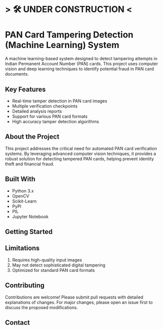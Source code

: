 # > 🛠️ UNDER CONSTRUCTION <

#  PAN Card Tampering Detection (Machine Learning) System

A machine learning-based system designed to detect tampering attempts in Indian Permanent Account Number (PAN) cards. This project uses computer vision and deep learning techniques to identify potential fraud in PAN card documents.

##  Key Features

- Real-time tamper detection in PAN card images
- Multiple verification checkpoints
- Detailed analysis reports
- Support for various PAN card formats
- High accuracy tamper detection algorithms

##  About the Project

This project addresses the critical need for automated PAN card verification systems. By leveraging advanced computer vision techniques, it provides a robust solution for detecting tampered PAN cards, helping prevent identity theft and financial fraud.

##  Built With

- Python 3.x
- OpenCV
- Scikit-Learn
- PyPI
- PIL
- Jupyter Notebook

##  Getting Started

##  Limitations

1. Requires high-quality input images
2. May not detect sophisticated digital tampering
3. Optimized for standard PAN card formats

##  Contributing

Contributions are welcome! Please submit pull requests with detailed explanations of changes. For major changes, please open an issue first to discuss the proposed modifications.

## Contact
